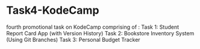 # Task4-KodeCamp
fourth promotional task on KodeCamp
comprising of :
Task 1: Student Report Card App (with Version History)
Task 2: Bookstore Inventory System (Using Git Branches)
Task 3: Personal Budget Tracker
